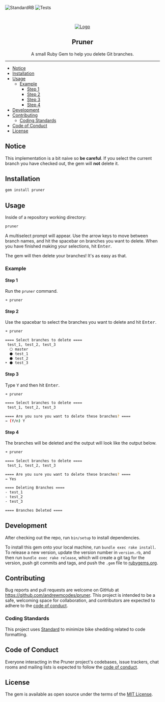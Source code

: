 ![StandardRB](https://github.com/andrewmcodes/pruner/workflows/StandardRB/badge.svg)
![Tests](https://github.com/andrewmcodes/pruner/workflows/Tests/badge.svg)

<!-- PROJECT LOGO -->
<br />
<p align="center">
  <a href="https://github.com/andrewmcodes/pruner">
    <img src="https://repository-images.githubusercontent.com/235921931/1c26a800-3e2c-11ea-802c-68edb79fc033" alt="Logo">
  </a>

  <h2 align="center">Pruner</h2>

  <p align="center">
    A small Ruby Gem to help you delete Git branches.
  </p>
</p>

<hr/>

- [Notice](#notice)
- [Installation](#installation)
- [Usage](#usage)
  - [Example](#example)
    - [Step 1](#step-1)
    - [Step 2](#step-2)
    - [Step 3](#step-3)
    - [Step 4](#step-4)
- [Development](#development)
- [Contributing](#contributing)
  - [Coding Standards](#coding-standards)
- [Code of Conduct](#code-of-conduct)
- [License](#license)

## Notice

This implementation is a bit naive so **be careful**. If you select the current branch you have checked out, the gem will **not** delete it.

## Installation

```sh
gem install pruner
```

## Usage

Inside of a repository working directory:

```sh
pruner
```

A multiselect prompt will appear. Use the arrow keys to move between branch names, and hit the spacebar on branches you want to delete. When you have finished making your selections, hit <kbd>Enter</kbd>.

The gem will then delete your branches! It's as easy as that.

### Example

#### Step 1

Run the `pruner` command.

```sh
➜ pruner
```

#### Step 2

Use the spacebar to select the branches you want to delete and hit <kbd>Enter</kbd>.

```sh
➜ pruner

==== Select branches to delete ====
 test_1, test_2, test_3
  ⬡ master
  ⬢ test_1
  ⬢ test_2
‣ ⬢ test_3
```

#### Step 3

Type <kbd>Y</kbd> and then hit <kbd>Enter</kbd>.

```sh
➜ pruner

==== Select branches to delete ====
 test_1, test_2, test_3

==== Are you sure you want to delete these branches? ====
→ (Y/n) Y
```

#### Step 4

The branches will be deleted and the output will look like the output below.

```sh
➜ pruner

==== Select branches to delete ====
 test_1, test_2, test_3

==== Are you sure you want to delete these branches? ====
→ Yes

==== Deleting Branches ====
- test_1
- test_2
- test_3

==== Branches Deleted ====
```

## Development

After checking out the repo, run `bin/setup` to install dependencies.

To install this gem onto your local machine, run `bundle exec rake install`. To release a new version, update the version number in `version.rb`, and then run `bundle exec rake release`, which will create a git tag for the version, push git commits and tags, and push the `.gem` file to [rubygems.org](https://rubygems.org).

## Contributing

Bug reports and pull requests are welcome on GitHub at https://github.com/andrewmcodes/pruner. This project is intended to be a safe, welcoming space for collaboration, and contributors are expected to adhere to the [code of conduct](https://github.com/andrewmcodes/pruner/blob/master/CODE_OF_CONDUCT.md).

### Coding Standards

This project uses [Standard](https://github.com/testdouble/standard) to minimize bike shedding related to code formatting.

## Code of Conduct

Everyone interacting in the Pruner project's codebases, issue trackers, chat rooms and mailing lists is expected to follow the [code of conduct](https://github.com/andrewmcodes/pruner/blob/master/CODE_OF_CONDUCT.md).

## License

The gem is available as open source under the terms of the [MIT License](https://opensource.org/licenses/MIT).
